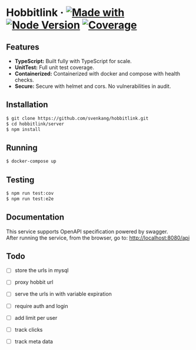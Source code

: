 # Hobbitlink &middot; [![Made with](https://img.shields.io/badge/made%20with-nestjs-orange)](https://docs.nestjs.com/) [![Node Version](https://img.shields.io/badge/node-v16.9.1-blue)](https://github.com/svenkang/hobbitlink/blob/main/server/.nvmrc) [![Coverage](https://img.shields.io/badge/coverage-100%25-brightgreen)](https://github.com/svenkang/hobbitlink/blob/main/server/jest.config.ts)

## Features
* **TypeScript:** Built fully with TypeScript for scale.
* **UnitTest:** Full unit test coverage.
* **Containerized:** Containerized with docker and compose with health checks.
* **Secure:** Secure with helmet and cors. No vulnerabilities in audit.

## Installation
```bash
$ git clone https://github.com/svenkang/hobbitlink.git
$ cd hobbitlink/server
$ npm install
```

## Running
```bash
$ docker-compose up
```

## Testing
```bash
$ npm run test:cov
$ npm run test:e2e
```

## Documentation
This service supports OpenAPI specification powered by swagger.\
After running the service, from the browser, go to: [http://localhost:8080/api](http://localhost:8080/api)

## Todo
- [ ] store the urls in mysql
- [ ] proxy hobbit url
- [ ] serve the urls in with variable expiration
- [ ] require auth and login
- [ ] add limit per user
- [ ] track clicks 
- [ ] track meta data


